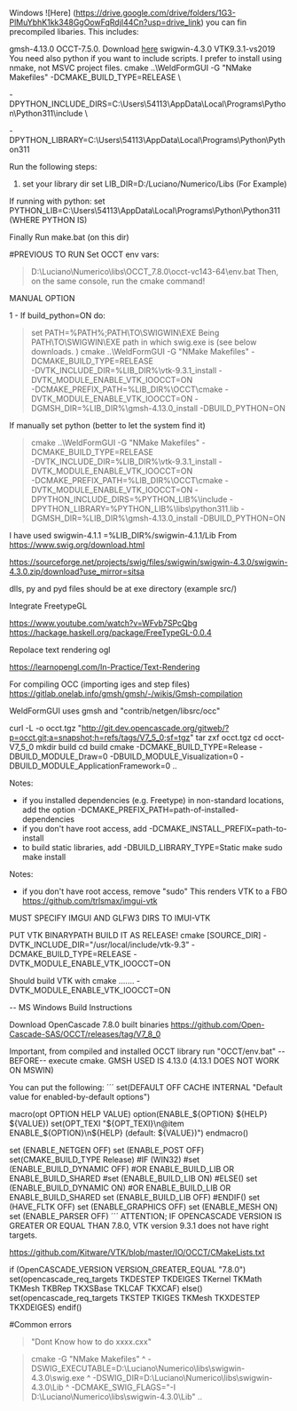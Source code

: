 Windows
![Here] (https://drive.google.com/drive/folders/1G3-PlMuYbhK1kk348GgOowFqRdjI44Cn?usp=drive_link) you can fin precompiled libaries. This includes:

gmsh-4.13.0
OCCT-7.5.0. Download [here](https://dev.opencascade.org/release/previous#node-87560)
swigwin-4.3.0
VTK9.3.1-vs2019
You need also python if you want to include scripts. I prefer to install using nmake, not MSVC project files. cmake ..\WeldFormGUI -G "NMake Makefiles" -DCMAKE_BUILD_TYPE=RELEASE \

-DPYTHON_INCLUDE_DIRS=C:\Users\54113\AppData\Local\Programs\Python\Python311\include \

-DPYTHON_LIBRARY=C:\Users\54113\AppData\Local\Programs\Python\Python311

Run the following steps:

1) set your library dir set LIB_DIR=D:/Luciano/Numerico/Libs (For Example)

If running with python:
set PYTHON_LIB=C:\Users\54113\AppData\Local\Programs\Python\Python311 (WHERE PYTHON IS)

Finally Run make.bat (on this dir)

#PREVIOUS TO RUN
Set OCCT env vars: 
> D:\Luciano\Numerico\libs\OCCT_7.8.0\occt-vc143-64\env.bat
Then, on the same console, run the cmake command!


MANUAL OPTION

1 - If build_python=ON do: 

> set PATH=%PATH%;PATH\TO\SWIGWIN\EXE Being PATH\TO\SWIGWIN\EXE path in which swig.exe is (see below downloads. ) 
> cmake ..\WeldFormGUI -G "NMake Makefiles" -DCMAKE_BUILD_TYPE=RELEASE \
> -DVTK_INCLUDE_DIR=%LIB_DIR%\vtk-9.3.1_install -DVTK_MODULE_ENABLE_VTK_IOOCCT=ON \
> -DCMAKE_PREFIX_PATH=%LIB_DIR%\OCCT\cmake
> -DVTK_MODULE_ENABLE_VTK_IOOCCT=ON
> -DGMSH_DIR=%LIB_DIR%\gmsh-4.13.0_install -DBUILD_PYTHON=ON 

If manually set python (better to let the system find it)

> cmake ..\WeldFormGUI -G "NMake Makefiles" -DCMAKE_BUILD_TYPE=RELEASE \
> -DVTK_INCLUDE_DIR=%LIB_DIR%\vtk-9.3.1_install -DVTK_MODULE_ENABLE_VTK_IOOCCT=ON \
> -DCMAKE_PREFIX_PATH=%LIB_DIR%\OCCT\cmake
> -DVTK_MODULE_ENABLE_VTK_IOOCCT=ON
> -DPYTHON_INCLUDE_DIRS=%PYTHON_LIB%\include
> -DPYTHON_LIBRARY=%PYTHON_LIB%\libs\python311.lib
> -DGMSH_DIR=%LIB_DIR%\gmsh-4.13.0_install -DBUILD_PYTHON=ON 


I have used swigwin-4.1.1 =%LIB_DIR%/swigwin-4.1.1/Lib From https://www.swig.org/download.html

https://sourceforge.net/projects/swig/files/swigwin/swigwin-4.3.0/swigwin-4.3.0.zip/download?use_mirror=sitsa

dlls, py and pyd files should be at exe directory (example src/)

Integrate FreetypeGL

https://www.youtube.com/watch?v=WFvb7SPcQbg https://hackage.haskell.org/package/FreeTypeGL-0.0.4

Repolace text rendering ogl

https://learnopengl.com/In-Practice/Text-Rendering

For compiling OCC (importing iges and step files) https://gitlab.onelab.info/gmsh/gmsh/-/wikis/Gmsh-compilation

WeldFormGUI uses gmsh and "contrib/netgen/libsrc/occ"

curl -L -o occt.tgz "http://git.dev.opencascade.org/gitweb/?p=occt.git;a=snapshot;h=refs/tags/V7_5_0;sf=tgz" tar zxf occt.tgz cd occt-V7_5_0 mkdir build cd build cmake -DCMAKE_BUILD_TYPE=Release -DBUILD_MODULE_Draw=0 -DBUILD_MODULE_Visualization=0 -DBUILD_MODULE_ApplicationFramework=0 ..

Notes:
* if you installed dependencies (e.g. Freetype) in non-standard locations, add the option -DCMAKE_PREFIX_PATH=path-of-installed-dependencies
* if you don't have root access, add -DCMAKE_INSTALL_PREFIX=path-to-install
* to build static libraries, add -DBUILD_LIBRARY_TYPE=Static
make sudo make install

Notes:
* if you don't have root access, remove "sudo"
This renders VTK to a FBO https://github.com/trlsmax/imgui-vtk

MUST SPECIFY IMGUI AND GLFW3 DIRS TO IMUI-VTK

PUT VTK BINARYPATH BUILD IT AS RELEASE! cmake [SOURCE_DIR] -DVTK_INCLUDE_DIR="/usr/local/include/vtk-9.3" -DCMAKE_BUILD_TYPE=RELEASE -DVTK_MODULE_ENABLE_VTK_IOOCCT=ON

Should build VTK with cmake ....... -DVTK_MODULE_ENABLE_VTK_IOOCCT=ON

-- MS Windows Build Instructions

Download OpenCascade 7.8.0 built binaries
https://github.com/Open-Cascade-SAS/OCCT/releases/tag/V7_8_0

Important, from compiled and installed OCCT library run "OCCT/env.bat" --BEFORE-- execute cmake.
GMSH USED IS 4.13.0 (4.13.1 DOES NOT WORK ON MSWIN)

You can put the following: ´´´ set(DEFAULT OFF CACHE INTERNAL "Default value for enabled-by-default options")

macro(opt OPTION HELP VALUE) option(ENABLE_${OPTION} ${HELP} ${VALUE}) set(OPT_TEXI "${OPT_TEXI}\n@item ENABLE_${OPTION}\n${HELP} (default: ${VALUE})") endmacro()

set (ENABLE_NETGEN OFF) set (ENABLE_POST OFF) set(CMAKE_BUILD_TYPE Release) #IF (WIN32) #set (ENABLE_BUILD_DYNAMIC OFF) #OR ENABLE_BUILD_LIB OR ENABLE_BUILD_SHARED #set (ENABLE_BUILD_LIB ON) #ELSE() set (ENABLE_BUILD_DYNAMIC ON) #OR ENABLE_BUILD_LIB OR ENABLE_BUILD_SHARED set (ENABLE_BUILD_LIB OFF) #ENDIF() set (HAVE_FLTK OFF) set (ENABLE_GRAPHICS OFF) set (ENABLE_MESH ON) set (ENABLE_PARSER OFF) ´´´ ATTENTION; IF OPENCASCADE VERSION IS GREATER OR EQUAL THAN 7.8.0, VTK version 9.3.1 does not have right targets.

https://github.com/Kitware/VTK/blob/master/IO/OCCT/CMakeLists.txt

if (OpenCASCADE_VERSION VERSION_GREATER_EQUAL "7.8.0") set(opencascade_req_targets TKDESTEP TKDEIGES TKernel TKMath TKMesh TKBRep TKXSBase TKLCAF TKXCAF) else() set(opencascade_req_targets TKSTEP TKIGES TKMesh TKXDESTEP TKXDEIGES) endif()

#Common errors

> "Dont Know how to do xxxx.cxx"



> cmake -G "NMake Makefiles" ^
>      -DSWIG_EXECUTABLE=D:\Luciano\Numerico\libs\swigwin-4.3.0\swig.exe ^
>      -DSWIG_DIR=D:\Luciano\Numerico\libs\swigwin-4.3.0\Lib ^
>      -DCMAKE_SWIG_FLAGS="-I D:\Luciano\Numerico\libs\swigwin-4.3.0\Lib" ..